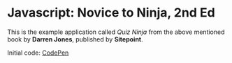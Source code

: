 # Javascript: Novice to Ninja, 2nd Ed

This is the example application called *Quiz Ninja* from the above mentioned book by **Darren Jones**, published by **Sitepoint**.

Initial code: [CodePen](https://codepen.io/daz4126/pen/YNgvdG)
